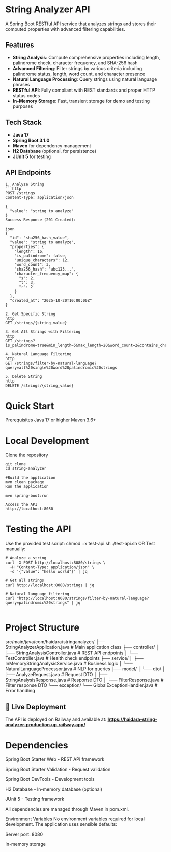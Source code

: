 # String Analyzer API

A Spring Boot RESTful API service that analyzes strings and stores their computed properties with advanced filtering capabilities.

## Features

- **String Analysis**: Compute comprehensive properties including length, palindrome check, character frequency, and SHA-256 hash
- **Advanced Filtering**: Filter strings by various criteria including palindrome status, length, word count, and character presence
- **Natural Language Processing**: Query strings using natural language phrases
- **RESTful API**: Fully compliant with REST standards and proper HTTP status codes
- **In-Memory Storage**: Fast, transient storage for demo and testing purposes

## Tech Stack

- **Java 17**
- **Spring Boot 3.1.0**
- **Maven** for dependency management
- **H2 Database** (optional, for persistence)
- **JUnit 5** for testing

## API Endpoints
```
1. Analyze String
```http
POST /strings
Content-Type: application/json

{
  "value": "string to analyze"
}
Success Response (201 Created):

json
{
  "id": "sha256_hash_value",
  "value": "string to analyze",
  "properties": {
    "length": 16,
    "is_palindrome": false,
    "unique_characters": 12,
    "word_count": 3,
    "sha256_hash": "abc123...",
    "character_frequency_map": {
      "s": 2,
      "t": 3,
      "r": 2
    }
  },
  "created_at": "2025-10-20T10:00:00Z"
}

2. Get Specific String
http
GET /strings/{string_value}

3. Get All Strings with Filtering
http
GET /strings?is_palindrome=true&min_length=5&max_length=20&word_count=2&contains_character=a

4. Natural Language Filtering
http
GET /strings/filter-by-natural-language?query=all%20single%20word%20palindromic%20strings

5. Delete String
http
DELETE /strings/{string_value}
```
# Quick Start
Prerequisites
Java 17 or higher
Maven 3.6+

# Local Development
Clone the repository
```
git clone 
cd string-analyzer

#Build the application
mvn clean package
Run the application

mvn spring-boot:run
```
```
Access the API
http://localhost:8080

```
# Testing the API
Use the provided test script:
chmod +x test-api.sh
./test-api.sh
OR
Test manually:
```
# Analyze a string
curl -X POST http://localhost:8080/strings \
  -H "Content-Type: application/json" \
  -d '{"value": "hello world"}' | jq

# Get all strings
curl http://localhost:8080/strings | jq

# Natural language filtering
curl "http://localhost:8080/strings/filter-by-natural-language?query=palindromic%20strings" | jq
```
```
```
# Project Structure

src/main/java/com/haidara/stringanalyzer/
├── StringAnalyzerApplication.java     # Main application class
├── controller/
│   ├── StringAnalysisController.java  # REST API endpoints
│   └── TestController.java           # Health check endpoints
├── service/
│   ├── InMemoryStringAnalysisService.java  # Business logic
│   └── NaturalLanguageProcessor.java       # NLP for queries
├── model/
│   └── dto/
│       ├── AnalyzeRequest.java        # Request DTO
│       ├── StringAnalysisResponse.java # Response DTO
│       └── FilterResponse.java        # Filter response DTO
└── exception/
    └── GlobalExceptionHandler.java    # Error handling

## 🚀 Live Deployment

The API is deployed on Railway and available at:
**https://haidara-string-analyzer-production.up.railway.app/**

# Dependencies
Spring Boot Starter Web - REST API framework

Spring Boot Starter Validation - Request validation

Spring Boot DevTools - Development tools

H2 Database - In-memory database (optional)

JUnit 5 - Testing framework

All dependencies are managed through Maven in pom.xml.

Environment Variables
No environment variables required for local development. The application uses sensible defaults:

Server port: 8080

In-memory storage
